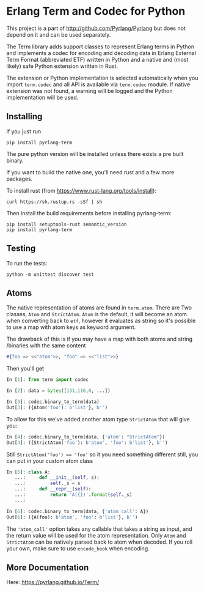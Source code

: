 Erlang Term and Codec for Python
================================

This project is a part of http://github.com/Pyrlang/Pyrlang
but does not depend on it and can be used separately.

The Term library adds support classes to represent Erlang terms in Python 
and implements a codec for encoding and decoding data in Erlang
External Term Format (abbreviated ETF) written in Python and a native 
and (most likely) safe Python extension written in Rust. 

The extension or Python implementation is selected automatically when you import 
`term.codec` and all API is available via `term.codec` module. If native 
extension was not found, a warning will be logged and the Python implementation
will be used.

Installing
---

If you just run

```
pip install pyrlang-term
```

The pure python version will be installed unless there exists a pre built
binary.

If you want to build the native one, you'll need rust and a few more packages.

To install rust (from https://www.rust-lang.org/tools/install):

```
curl https://sh.rustup.rs -sSf | sh
```

Then install the build requirements before installing pyrlang-term:

```
pip install setuptools-rust semantic_version
pip install pyrlang-term
```

Testing
---

To run the tests:

```
python -m unittest discover test
```


Atoms
---

The native representation of atoms are found in `term.atom`. There are Two
classes, `Atom` and `StrictAtom`. `Atom` is the default, it will become an
atom when converting back to `etf`, however it evaluates as string so it's
possible to use a map with atom keys as keyword argument.

The drawback of this is if you may have a map with both atoms and string
/binaries with the same content

```erlang
#{foo => <<"atom">>, "foo" => <<"list">>}
```
Then you'll get
```python
In [1]: from term import codec

In [2]: data = bytes([131,116,0, ...])

In [3]: codec.binary_to_term(data)
Out[3]: ({Atom('foo'): b'list'}, b'')
```

To allow for this we've added another atom type `StrictAtom` that will give you:
```python
In [4]: codec.binary_to_term(data, {'atom': "StrictAtom"})
Out[4]: ({StrictAtom('foo'): b'atom', 'foo': b'list'}, b'')

```
Still `StrictAtom('foo') == 'foo'` so it you need something different still, you
can put in your custom atom class

```python
In [5]: class A:
   ...:     def __init__(self, s):
   ...:         self._s = s
   ...:     def __repr__(self):
   ...:         return 'A({})'.format(self._s)
   ...:

In [6]: codec.binary_to_term(data, {'atom_call': A})
Out[6]: ({A(foo): b'atom', 'foo': b'list'}, b'')

```
The `'atom_call'` option takes any callable that takes a string as input, and
the return value will be used for the atom representation. Only `Atom` and
`StrictAtom` can be natively parsed back to atom when decoded. If you roll your
own, make sure to use `encode_hook` when encoding.

More Documentation
-------------

Here: https://pyrlang.github.io/Term/
